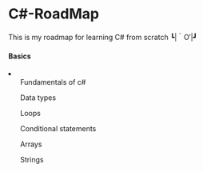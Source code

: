 # C#-RoadMap
This is my roadmap for learning C# from scratch ┗|｀O′|┛

<h4>Basics</h4>
<li>
  <ul>Fundamentals of c#</ul>
  <ul>Data types</ul>
  <ul>Loops</ul>
  <ul>Conditional statements</ul>
  <ul>Arrays</ul>
  <ul>Strings</ul>
</li>
